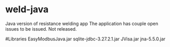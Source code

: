 # weld-java
Java version of resistance welding app
The application has couple open issues to be issued.
Not released.


#Libraries
EasyModbusJava.jar
sqlite-jdbc-3.27.2.1.jar
JVisa.jar
jna-5.5.0.jar
